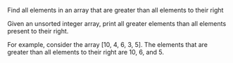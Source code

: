 
Find all elements in an array that are greater than all elements to their right

Given an unsorted integer array, print all greater elements than all elements present to their right.

For example, consider the array [10, 4, 6, 3, 5]. The elements that are greater than all elements to their right are 10, 6, and 5.